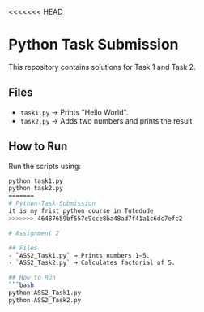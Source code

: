 <<<<<<< HEAD
# Python Task Submission

This repository contains solutions for Task 1 and Task 2.

## Files
- `task1.py` → Prints "Hello World".
- `task2.py` → Adds two numbers and prints the result.

## How to Run
Run the scripts using:
```bash
python task1.py
python task2.py
=======
# Python-Task-Submission
it is my frist python course in Tutedude
>>>>>>> 46487659bf557e9cce8ba48ad7f41a1c6dc7efc2

# Assignment 2

## Files
- `ASS2_Task1.py` → Prints numbers 1–5.
- `ASS2_Task2.py` → Calculates factorial of 5.

## How to Run
```bash
python ASS2_Task1.py
python ASS2_Task2.py